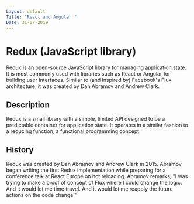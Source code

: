 ```yaml
---
Layout: default
Title: "React and Angular "
Date: 31-07-2019
---
```


# Redux (JavaScript library)

Redux is an open-source JavaScript library for managing application state. It is most commonly used with libraries such as React or Angular for building user interfaces. Similar to (and inspired by) Facebook's Flux architecture, it was created by Dan Abramov and Andrew Clark.

## Description

Redux is a small library with a simple, limited API designed to be a predictable container for application state. It operates in a similar fashion to a reducing function, a functional programming concept.

## History

Redux was created by Dan Abramov and Andrew Clark in 2015. Abramov began writing the first Redux implementation while preparing for a conference talk at React Europe on hot reloading. Abramov remarks, "I was trying to make a proof of concept of Flux where I could change the logic. And it would let me time travel. And it would let me reapply the future actions on the code change."